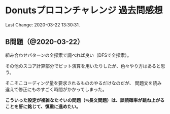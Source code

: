 # Donutsプロコンチャレンジ 過去問感想

Last Change: 2020-03-22 13:30:31.

## B問題（@2020-03-22）

組み合わせパターンの全探索で調べれば良い（DFSで全探索）。

その他のスコア計算部分でビット演算を用いたりしたが、色々やり方はあると思う。

そこそこコーディング量を要求されるもののやるだけなのだが、
問題文を読み違えて修正にものすごく時間がかかってしまった。

**こういった設定が複雑なたぐいの問題（≒長文問題）は、誤読確率が跳ね上がることを肝に銘じて、慎重に進めたい。**


